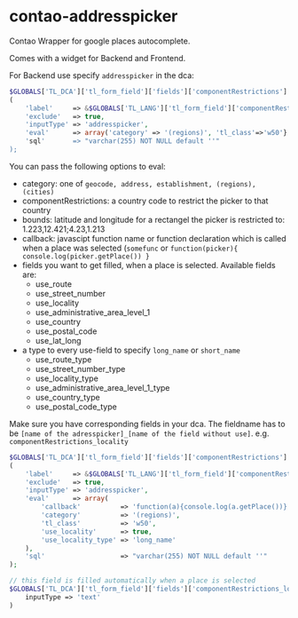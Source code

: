 # contao-addresspicker
Contao Wrapper for google places autocomplete.

Comes with a widget for Backend and Frontend.

For Backend use specify `addresspicker` in the dca:

```php
$GLOBALS['TL_DCA']['tl_form_field']['fields']['componentRestrictions'] = array
(
    'label'     => &$GLOBALS['TL_LANG']['tl_form_field']['componentRestrictions'],
    'exclude'   => true,
    'inputType' => 'addresspicker',
    'eval'      => array('category' => '(regions)', 'tl_class'=>'w50'}'),
    'sql'       => "varchar(255) NOT NULL default ''"
);
```

You can pass the following options to eval:

- category: one of `geocode, address, establishment, (regions), (cities)`
- componentRestrictions: a country code to restrict the picker to that country
- bounds: latitude and longitude for a rectangel the picker is restricted to: 1.223,12.421;4.23,1.213
- callback: javascipt function name or function declaration which is called when a place was selected (`somefunc` or `function(picker){ console.log(picker.getPlace()) }`
- fields you want to get filled, when a place is selected. Available fields are:
    - use_route
    - use_street_number
    - use_locality
    - use_administrative_area_level_1
    - use_country
    - use_postal_code
    - use_lat_long
- a type to every use-field to specify `long_name` or `short_name`
    - use_route_type
    - use_street_number_type
    - use_locality_type
    - use_administrative_area_level_1_type
    - use_country_type
    - use_postal_code_type

Make sure you have corresponding fields in your dca.
The fieldname has to be `[name of the adresspicker]_[name of the field without use]`.
e.g. `componentRestrictions_locality`

```php
$GLOBALS['TL_DCA']['tl_form_field']['fields']['componentRestrictions'] = array
(
    'label'     => &$GLOBALS['TL_LANG']['tl_form_field']['componentRestrictions'],
    'exclude'   => true,
    'inputType' => 'addresspicker',
    'eval'      => array(
        'callback'          => 'function(a){console.log(a.getPlace())}',
        'category'          => '(regions)',
        'tl_class'          => 'w50',
        'use_locality'      => true,
        'use_locality_type' => 'long_name'
    ),
    'sql'                   => "varchar(255) NOT NULL default ''"
);

// this field is filled automatically when a place is selected
$GLOBALS['TL_DCA']['tl_form_field']['fields']['componentRestrictions_locality`'] = array(
    inputType => 'text'
)
```